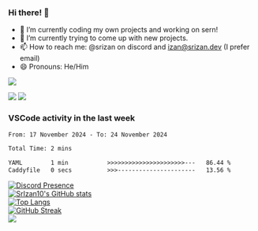 ### Hi there! 👋

- 🔭 I’m currently coding my own projects and working on sern!
- 🌱 I’m currently trying to come up with new projects.
- 📫 How to reach me: @srizan on discord and izan@srizan.dev (I prefer email)
- 😄 Pronouns: He/Him

![](https://komarev.com/ghpvc/?username=SrIzan10&color=yellowgreen)

<img src="https://i.imgur.com/LYNhf1D.png">  

<img src="https://img.srizan.dev/i%20hate%20python.gif">

<!--dont-RECENT_ACTIVITY:start-->

### VSCode activity in the last week

<!--START_SECTION:waka-->

```txt
From: 17 November 2024 - To: 24 November 2024

Total Time: 2 mins

YAML        1 min           >>>>>>>>>>>>>>>>>>>>>>---   86.44 %
Caddyfile   0 secs          >>>----------------------   13.56 %
```

<!--END_SECTION:waka-->

[![Discord Presence](https://lanyard.cnrad.dev/api/703974042700611634)](https://discord.com/users/703974042700611634)  
[![SrIzan10's GitHub stats](https://github-readme-stats.vercel.app/api?username=SrIzan10&show_icons=true&theme=dark&count_private=true)](https://github.com/anuraghazra/github-readme-stats)  
[![Top Langs](https://github-readme-stats.vercel.app/api/top-langs/?username=SrIzan10&layout=compact&theme=dark&hide=html)](https://github.com/anuraghazra/github-readme-stats)  
[![GitHub Streak](https://github-readme-streak-stats.herokuapp.com?user=SrIzan10&theme=dark)](https://git.io/streak-stats)  
![](https://metrics.lecoq.io/SrIzan10?base.repositories=0&languages=1&isocalendar=1&followup=1)  

